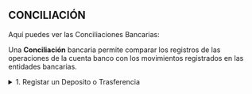 ## **CONCILIACIÓN**

Aquí puedes ver las Conciliaciones Bancarias:  

Una **Conciliación** bancaria permite comparar los registros de las operaciones de la cuenta banco con los movimientos registrados en las entidades bancarias.  

<details><summary class="text-primary">1. Registar un Deposito o Trasferencia</summary>
        <p>1.1 En la esquina inferior derecha, haz clic en el <b>Boton + Rojo</b></p>
        <p>1.2 La <b>Fecha</b> se carga con la fecha actual del día.</p>
        <p>1.3 El campo <b>Saldo Sistema</b> es informativo. Corresponde al saldo total de todas las operaciones registradas en Logis</b>.</p>
        <p>1.4 Digita el <b>Saldo
</details>